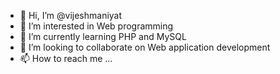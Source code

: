 - 👋 Hi, I’m @vijeshmaniyat
- 👀 I’m interested in Web programming
- 🌱 I’m currently learning PHP and MySQL
- 💞️ I’m looking to collaborate on Web application development
- 📫 How to reach me ...

<!---
vijeshmaniyat/vijeshmaniyat is a ✨ special ✨ repository because its `README.md` (this file) appears on your GitHub profile.
You can click the Preview link to take a look at your changes.
--->
